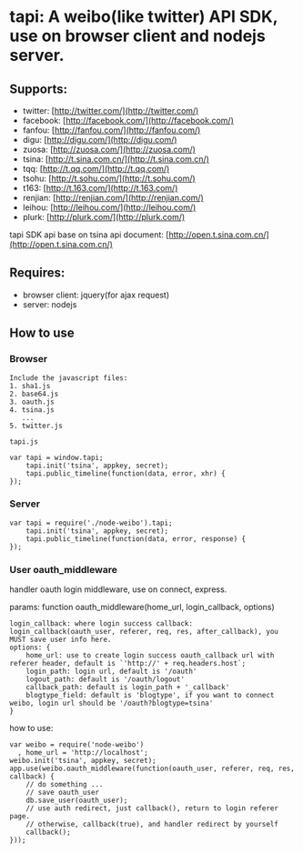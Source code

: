 # tapi: A weibo(like twitter) API SDK, use on browser client and nodejs server.

## Supports:
 * twitter: [http://twitter.com/](http://twitter.com/)
 * facebook: [http://facebook.com/](http://facebook.com/)
 * fanfou: [http://fanfou.com/](http://fanfou.com/)
 * digu: [http://digu.com/](http://digu.com/)
 * zuosa: [http://zuosa.com/](http://zuosa.com/)
 * tsina: [http://t.sina.com.cn/](http://t.sina.com.cn/)
 * tqq: [http://t.qq.com/](http://t.qq.com/)
 * tsohu: [http://t.sohu.com/](http://t.sohu.com/)
 * t163: [http://t.163.com/](http://t.163.com/)
 * renjian: [http://renjian.com/](http://renjian.com/)
 * leihou: [http://leihou.com/](http://leihou.com/)
 * plurk: [http://plurk.com/](http://plurk.com/)

tapi SDK api base on tsina api document: [http://open.t.sina.com.cn/](http://open.t.sina.com.cn/)

## Requires:
 * browser client: jquery(for ajax request)
 * server: nodejs

## How to use

### Browser

    Include the javascript files:
    1. sha1.js
    2. base64.js
    3. oauth.js
    4. tsina.js
       ...
    5. twitter.js
    
    tapi.js

    var tapi = window.tapi;
        tapi.init('tsina', appkey, secret);
        tapi.public_timeline(function(data, error, xhr) {
    });

### Server

    var tapi = require('./node-weibo').tapi;
        tapi.init('tsina', appkey, secret);
        tapi.public_timeline(function(data, error, response) {
    });
    
### User oauth_middleware

handler oauth login middleware, use on connect, express.
    
params: function oauth_middleware(home_url, login_callback, options)
    
    
    login_callback: where login success callback: login_callback(oauth_user, referer, req, res, after_callback), you MUST save user info here.
    options: {
        home_url: use to create login success oauth_callback url with referer header, default is `'http://' + req.headers.host`;
        login_path: login url, default is '/oauth'
        logout_path: default is '/oauth/logout'
        callback_path: default is login_path + '_callback'
        blogtype_field: default is 'blogtype', if you want to connect weibo, login url should be '/oauth?blogtype=tsina'
    }
    
how to use:
    
    var weibo = require('node-weibo')
      , home_url = 'http://localhost';
    weibo.init('tsina', appkey, secret);
    app.use(weibo.oauth_middleware(function(oauth_user, referer, req, res, callback) {
        // do something ...
        // save oauth_user
        db.save_user(oauth_user);
        // use auth redirect, just callback(), return to login referer page.
        // otherwise, callback(true), and handler redirect by yourself
        callback();
    }));

